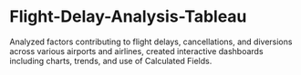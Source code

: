 # Flight-Delay-Analysis-Tableau
Analyzed factors contributing to flight delays, cancellations, and diversions  across various airports and airlines, created interactive dashboards including charts, trends, and use of Calculated Fields. 
